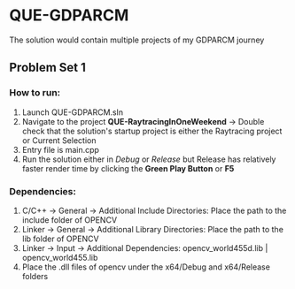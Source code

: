# QUE-GDPARCM

The solution would contain multiple projects of my GDPARCM journey

## Problem Set 1
### How to run:
1. Launch QUE-GDPARCM.sln
2. Navigate to the project **QUE-RaytracingInOneWeekend**
   -> Double check that the solution's startup project is either the Raytracing project or Current Selection
3. Entry file is main.cpp
4. Run the solution either in *Debug* or *Release* but Release has relatively faster render time by clicking the **Green Play Button** or **F5**
### Dependencies:
1. C/C++ -> General -> Additional Include Directories: Place the path to the include folder of OPENCV
2. Linker -> General -> Additional Library Directories: Place the path to the lib folder of OPENCV
3. Linker -> Input -> Additional Dependencies: opencv_world455d.lib | opencv_world455.lib
4. Place the .dll files of opencv under the x64/Debug and x64/Release folders

